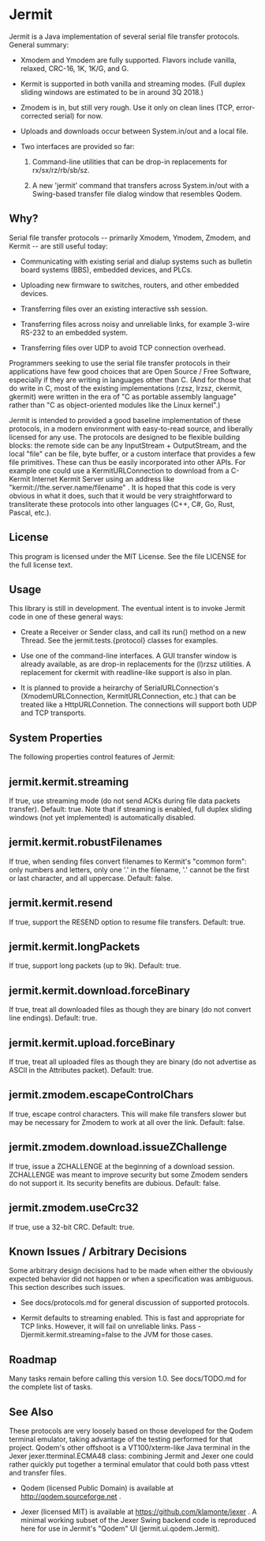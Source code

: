 Jermit
======

Jermit is a Java implementation of several serial file transfer
protocols.  General summary:

  * Xmodem and Ymodem are fully supported.  Flavors include vanilla,
    relaxed, CRC-16, 1K, 1K/G, and G.

  * Kermit is supported in both vanilla and streaming modes.  (Full
    duplex sliding windows are estimated to be in around 3Q 2018.)

  * Zmodem is in, but still very rough.  Use it only on clean lines
    (TCP, error-corrected serial) for now.

  * Uploads and downloads occur between System.in/out and a local
    file.

  * Two interfaces are provided so far:

    1. Command-line utilities that can be drop-in replacements for
       rx/sx/rz/rb/sb/sz.

    2. A new 'jermit' command that transfers across System.in/out with
       a Swing-based transfer file dialog window that resembles Qodem.


Why?
----

Serial file transfer protocols -- primarily Xmodem, Ymodem, Zmodem,
and Kermit -- are still useful today:

  * Communicating with existing serial and dialup systems such as
    bulletin board systems (BBS), embedded devices, and PLCs.

  * Uploading new firmware to switches, routers, and other embedded
    devices.

  * Transferring files over an existing interactive ssh session.

  * Transferring files across noisy and unreliable links, for example
    3-wire RS-232 to an embedded system.

  * Transferring files over UDP to avoid TCP connection overhead.

Programmers seeking to use the serial file transfer protocols in their
applications have few good choices that are Open Source / Free
Software, especially if they are writing in languages other than C.
(And for those that do write in C, most of the existing
implementations (rzsz, lrzsz, ckermit, gkermit) were written in the
era of "C as portable assembly language" rather than "C as
object-oriented modules like the Linux kernel".)

Jermit is intended to provided a good baseline implementation of these
protocols, in a modern environment with easy-to-read source, and
liberally licensed for any use.  The protocols are designed to be
flexible building blocks: the remote side can be any InputStream +
OutputStream, and the local "file" can be file, byte buffer, or a
custom interface that provides a few file primitives.  These can thus
be easily incorporated into other APIs.  For example one could use a
KermitURLConnection to download from a C-Kermit Internet Kermit Server
using an address like "kermit://the.server.name/filename" .  It is
hoped that this code is very obvious in what it does, such that it
would be very straightforward to transliterate these protocols into
other languages (C++, C#, Go, Rust, Pascal, etc.).


License
-------

This program is licensed under the MIT License.  See the file LICENSE
for the full license text.


Usage
-----

This library is still in development.  The eventual intent is to
invoke Jermit code in one of these general ways:

  * Create a Receiver or Sender class, and call its run() method on a
    new Thread.  See the jermit.tests.{protocol} classes for examples.

  * Use one of the command-line interfaces.  A GUI transfer window is
    already available, as are drop-in replacements for the (l)rzsz
    utilities.  A replacement for ckermit with readline-like support
    is also in plan.

  * It is planned to provide a heirarchy of SerialURLConnection's
    (XmodemURLConnection, KermitURLConnection, etc.) that can be
    treated like a HttpURLConnetion.  The connections will support
    both UDP and TCP transports.


System Properties
-----------------

The following properties control features of Jermit:

  jermit.kermit.streaming
  -----------------------

  If true, use streaming mode (do not send ACKs during file data
  packets transfer).  Default: true.  Note that if streaming is
  enabled, full duplex sliding windows (not yet implemented) is
  automatically disabled.

  jermit.kermit.robustFilenames
  -----------------------------

  If true, when sending files convert filenames to Kermit's "common
  form": only numbers and letters, only one '.' in the filename, '.'
  cannot be the first or last character, and all uppercase.  Default:
  false.

  jermit.kermit.resend
  --------------------

  If true, support the RESEND option to resume file transfers.
  Default: true.

  jermit.kermit.longPackets
  -------------------------

  If true, support long packets (up to 9k).  Default: true.

  jermit.kermit.download.forceBinary
  ----------------------------------

  If true, treat all downloaded files as though they are binary (do
  not convert line endings).  Default: true.

  jermit.kermit.upload.forceBinary
  --------------------------------

  If true, treat all uploaded files as though they are binary (do not
  advertise as ASCII in the Attributes packet).  Default: true.

  jermit.zmodem.escapeControlChars
  --------------------------------

  If true, escape control characters.  This will make file transfers
  slower but may be necessary for Zmodem to work at all over the link.
  Default: false.

  jermit.zmodem.download.issueZChallenge
  --------------------------------------

  If true, issue a ZCHALLENGE at the beginning of a download session.
  ZCHALLENGE was meant to improve security but some Zmodem senders do
  not support it.  Its security benefits are dubious.  Default: false.

  jermit.zmodem.useCrc32
  ----------------------

  If true, use a 32-bit CRC.  Default: true.


Known Issues / Arbitrary Decisions
----------------------------------

Some arbitrary design decisions had to be made when either the
obviously expected behavior did not happen or when a specification was
ambiguous.  This section describes such issues.

  - See docs/protocols.md for general discussion of supported
    protocols.

  - Kermit defaults to streaming enabled.  This is fast and
    appropriate for TCP links.  However, it will fail on unreliable
    links.  Pass -Djermit.kermit.streaming=false to the JVM for those
    cases.


Roadmap
-------

Many tasks remain before calling this version 1.0.  See docs/TODO.md
for the complete list of tasks.


See Also
--------

These protocols are very loosely based on those developed for the
Qodem terminal emulator, taking advantage of the testing performed for
that project.  Qodem's other offshoot is a VT100/xterm-like Java
terminal in the Jexer jexer.tterminal.ECMA48 class: combining Jermit
and Jexer one could rather quickly put together a terminal emulator
that could both pass vttest and transfer files.

  * Qodem (licensed Public Domain) is available at
    http://qodem.sourceforge.net .

  * Jexer (licensed MIT) is available at
    https://github.com/klamonte/jexer .  A minimal working subset of
    the Jexer Swing backend code is reproduced here for use in
    Jermit's "Qodem" UI (jermit.ui.qodem.Jermit).
